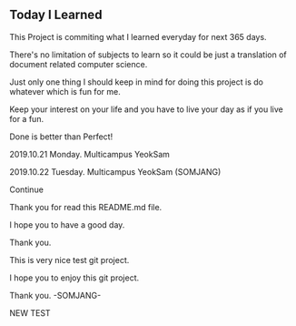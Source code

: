 ## Today I Learned

This Project is commiting what I learned everyday for next 365 days. 

There's no limitation of subjects to learn so it could be just a translation of document related computer science. 

Just only one thing I should keep in mind for doing this project is do whatever which is fun for me. 

Keep your interest on your life and you have to live your day as if you live for a fun.

Done is better than Perfect!

2019.10.21 Monday. Multicampus YeokSam


2019.10.22 Tuesday. Multicampus YeokSam (SOMJANG)

Continue

Thank you for read this README.md file.

I hope you to have a good day.

Thank you.


This is very nice test git project.

I hope you to enjoy this git project.

Thank you.
-SOMJANG-


NEW TEST

